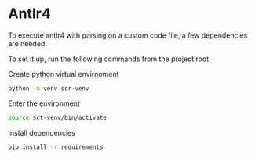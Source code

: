 # Antlr4

To execute antlr4 with parsing on a custom code file, a few dependencies are needed.

To set it up, run the following commands from the project root

Create python virtual envirnoment

```sh
python -m venv scr-venv
```

Enter the environment

```sh
source sct-venv/bin/activate
```

Install dependencies

```sh
pip install -r requirements
```
